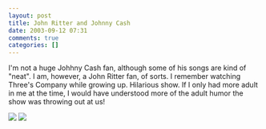 ```yaml
---
layout: post
title: John Ritter and Johnny Cash
date: 2003-09-12 07:31
comments: true
categories: []
---
```

I'm not a huge Johhny Cash fan, although some of his songs are kind of "neat". I am, however, a John Ritter fan, of sorts. I remember watching Three's Company while growing up. Hilarious show. If I only had more adult in me at the time, I would have understood more of the adult humor the show was throwing out at us!

<img src="http://www.wbrucecameron.com/images/tvshow/johnritter.jpg"> <img src="http://www.realmusic.de/images/aotw/795_bild.jpg">
